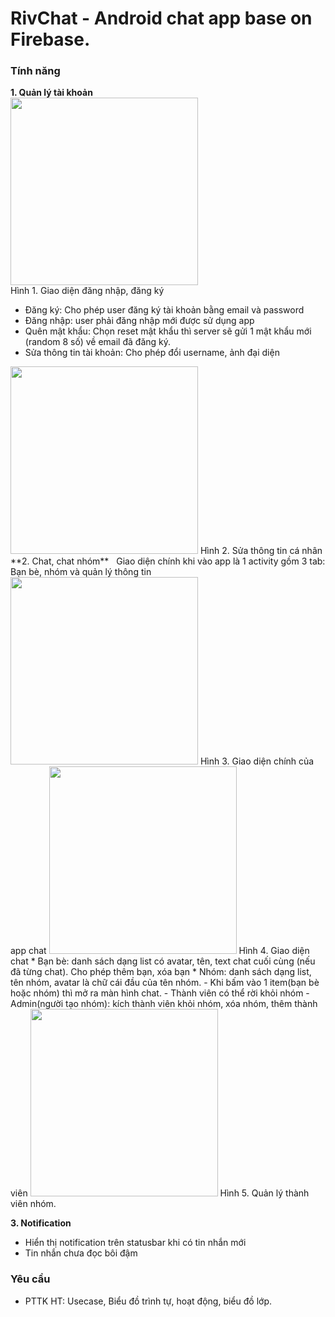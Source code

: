 # RivChat - Android chat app base on Firebase.  
### Tính năng  
**1. Quản lý tài khoản**  
<img src='https://github.com/nguyenvulebinh/rivchat/blob/master/Screenshot_2017-01-06-09-13-10.png' width='300'/>  
Hình 1. Giao diện đăng nhập, đăng ký
* Đăng ký: Cho phép user đăng ký tài khoản bằng email và password
* Đăng nhập: user phải đăng nhập mới được sử dụng app
* Quên mật khẩu: Chọn reset mật khẩu thì server sẽ gửi 1 mật khẩu mới (random 8 số) về email đã đăng ký.
* Sửa thông tin tài khoản: Cho phép đổi username, ảnh đại diện
<img src='https://github.com/nguyenvulebinh/rivchat/blob/master/Screenshot_2017-01-06-09-15-45.png' width='300'/>  
Hình 2. Sửa thông tin cá nhân
**2. Chat, chat nhóm**  
Giao diện chính khi vào app là 1 activity gồm 3 tab: Bạn bè, nhóm và quản lý thông tin    
<img src='https://github.com/nguyenvulebinh/rivchat/blob/master/Screenshot_2017-01-06-09-15-33.png' width='300'/> 
Hình 3. Giao diện chính của app chat
<img src='https://github.com/nguyenvulebinh/rivchat/blob/master/Screenshot_2017-01-06-09-22-10.png' width='300'/> 
Hình 4. Giao diện chat
* Bạn bè: danh sách dạng list có avatar, tên, text chat cuối cùng (nếu đã từng chat). Cho phép thêm bạn, xóa bạn
* Nhóm: danh sách dạng list, tên nhóm, avatar là chữ cái đầu của tên nhóm.
	- Khi bấm vào 1 item(bạn bè hoặc nhóm) thì mở ra màn hình chat.
	- Thành viên có thể rời khỏi nhóm
	- Admin(người tạo nhóm): kích thành viên khỏi nhóm, xóa nhóm, thêm thành viên  
<img src='https://github.com/nguyenvulebinh/rivchat/blob/master/Screenshot_2017-01-06-09-30-44.png' width='300'/>  
Hình 5. Quản lý thành viên nhóm.  

**3. Notification**  
* Hiển thị notification trên statusbar khi có tin nhắn mới
* Tin nhắn chưa đọc bôi đậm  

### Yêu cầu  
* PTTK HT: Usecase, Biểu đồ trình tự, hoạt động, biểu đồ lớp. 

